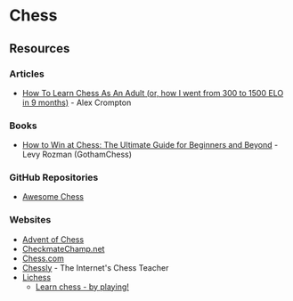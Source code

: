 # Chess

## Resources

### Articles

* [How To Learn Chess As An Adult (or, how I went from 300 to 1500 ELO in 9 months)](https://www.alexcrompton.com/blog/how-to-learn-chess) - Alex Crompton

### Books

* [How to Win at Chess: The Ultimate Guide for Beginners and Beyond](https://www.amazon.co.uk/How-Win-Chess-Ultimate-Beginners/dp/1984862073) - Levy Rozman (GothamChess)

### GitHub Repositories

* [Awesome Chess](https://github.com/hkirat/awesome-chess)

### Websites

* [Advent of Chess](https://www.adventofchess.com/)
* [CheckmateChamp.net](https://www.checkmatechamp.net/)
* [Chess.com](https://www.chess.com/)
* [Chessly](https://chessly.com/) - The Internet's Chess Teacher
* [Lichess](https://lichess.org/)
  * [Learn chess - by playing!](https://lichess.org/learn)

